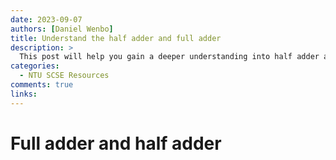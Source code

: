 ```yaml
---
date: 2023-09-07
authors: [Daniel Wenbo]
title: Understand the half adder and full adder
description: >
  This post will help you gain a deeper understanding into half adder and full adder
categories:
  - NTU SCSE Resources
comments: true
links:
---
```


# Full adder and half adder

<!-- more -->


